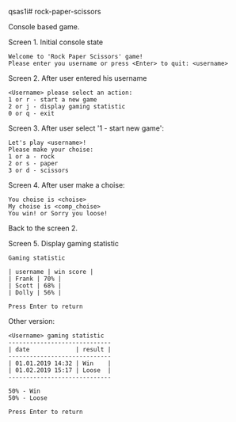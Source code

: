 qsas1i# rock-paper-scissors

Console based game.

Screen 1. Initial console state

```
Welcome to 'Rock Paper Scissors' game!
Please enter you username or press <Enter> to quit: <username>
```

Screen 2. After user entered his username
```
<Username> please select an action:
1 or r - start a new game
2 or j - display gaming statistic
0 or q - exit
```

Screen 3. After user select '1 - start new game':
```
Let's play <username>!
Please make your choise:
1 or a - rock
2 or s - paper
3 or d - scissors
```

Screen 4. After user make a choise:
```
You choise is <choise>
My choise is <comp_choise>
You win! or Sorry you loose!
```

Back to the screen 2.

Screen 5. Display gaming statistic
```
Gaming statistic

| username | win score |
| Frank | 70% |
| Scott | 68% |
| Dolly | 56% |

Press Enter to return
```
Other version:
```
<Username> gaming statistic
-----------------------------
| date             | result |
-----------------------------
| 01.01.2019 14:32 | Win    |
| 01.02.2019 15:17 | Loose  |
-----------------------------

50% - Win
50% - Loose

Press Enter to return
```